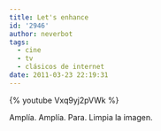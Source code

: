 ```yaml
---
title: Let's enhance
id: '2946'
author: neverbot
tags:
  - cine
  - tv
  - clásicos de internet
date: 2011-03-23 22:19:31
---
```


{% youtube Vxq9yj2pVWk %}

Amplía. Amplía. Para. Limpia la imagen.